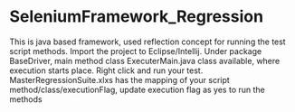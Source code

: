 # SeleniumFramework_Regression
This is java based framework, used reflection concept for running the test script methods.
Import the project to Eclipse/Intellij. Under package BaseDriver, main method class ExecuterMain.java class available, where execution starts place. Right click and run your test.
MasterRegressionSuite.xlxs has the mapping of your script method/class/executionFlag, update execution flag as yes to run the methods 
